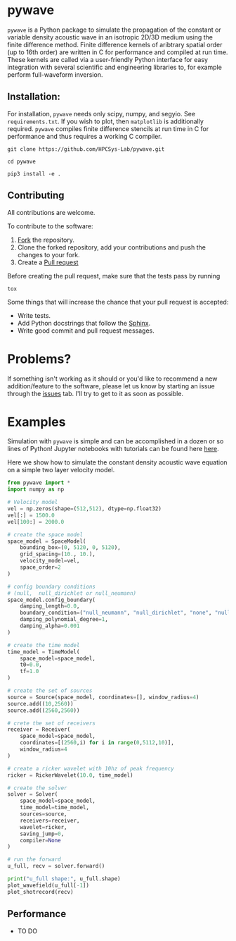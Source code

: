 # pywave

`pywave` is a Python package to simulate the propagation of the constant or variable density acoustic wave in an isotropic 2D/3D medium using the finite difference method. Finite difference kernels of aribtrary spatial order (up to 16th order) are written in C for performance and compiled at run time. These kernels are called via a user-friendly Python interface for easy integration with several scientific and engineering libraries to, for example perform full-waveform inversion.

## Installation:

For installation, `pywave` needs only scipy, numpy, and segyio. See `requirements.txt`. If you wish to plot, then `matplotlib` is additionally required. `pywave` compiles finite difference stencils at run time in C for performance and thus requires a working C compiler.

`git clone https://github.com/HPCSys-Lab/pywave.git`

`cd pywave`

`pip3 install -e .`


## Contributing

All contributions are welcome.

To contribute to the software:

1. [Fork](https://docs.github.com/en/free-pro-team@latest/github/getting-started-with-github/fork-a-repo) the repository.
2. Clone the forked repository, add your contributions and push the changes to your fork.
3. Create a [Pull request](https://github.com/HPCSys-Lab/pywave/pulls)

Before creating the pull request, make sure that the tests pass by running
```
tox
```
Some things that will increase the chance that your pull request is accepted:
-  Write tests.
- Add Python docstrings that follow the [Sphinx](https://sphinx-rtd-tutorial.readthedocs.io/en/latest/docstrings.html).
- Write good commit and pull request messages.


[style]: https://sphinx-rtd-tutorial.readthedocs.io/en/latest/docstrings.html

Problems?
==========

If something isn't working as it should or you'd like to recommend a new addition/feature to the software, please let us know by starting an issue through the [issues](https://github.com/HPCSys-Lab/pywave/issues) tab. I'll try to get to it as soon as possible.

Examples
========

Simulation with `pywave` is simple and can be accomplished in a dozen or so lines of Python! Jupyter notebooks with tutorials can be found here [here](https://github.com/HPCSys-Lab/pywave/tree/master/tutorial).

Here we show how to simulate the constant density acoustic wave equation on a simple two layer velocity model.
```python
from pywave import *
import numpy as np

# Velocity model
vel = np.zeros(shape=(512,512), dtype=np.float32)
vel[:] = 1500.0
vel[100:] = 2000.0

# create the space model
space_model = SpaceModel(
    bounding_box=(0, 5120, 0, 5120),
    grid_spacing=(10., 10.),
    velocity_model=vel,
    space_order=2
)

# config boundary conditions
# (null,  null_dirichlet or null_neumann)
space_model.config_boundary(
    damping_length=0.0,
    boundary_condition=("null_neumann", "null_dirichlet", "none", "null_dirichlet"),
    damping_polynomial_degree=1,
    damping_alpha=0.001
)

# create the time model
time_model = TimeModel(
    space_model=space_model,
    t0=0.0,
    tf=1.0
)

# create the set of sources
source = Source(space_model, coordinates=[], window_radius=4)
source.add((10,2560))
source.add((2560,2560))

# crete the set of receivers
receiver = Receiver(
    space_model=space_model,
    coordinates=[(2560,i) for i in range(0,5112,10)],
    window_radius=4
)

# create a ricker wavelet with 10hz of peak frequency
ricker = RickerWavelet(10.0, time_model)

# create the solver
solver = Solver(
    space_model=space_model,
    time_model=time_model,
    sources=source,
    receivers=receiver,
    wavelet=ricker,
    saving_jump=0,
    compiler=None
)

# run the forward
u_full, recv = solver.forward()

print("u_full shape:", u_full.shape)
plot_wavefield(u_full[-1])
plot_shotrecord(recv)
```

## Performance

- TO DO
